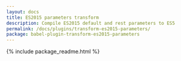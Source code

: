 ```yaml
---
layout: docs
title: ES2015 parameters transform
description: Compile ES2015 default and rest parameters to ES5
permalink: /docs/plugins/transform-es2015-parameters/
package: babel-plugin-transform-es2015-parameters
---
```


{% include package_readme.html %}
